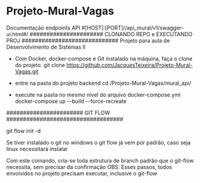# Projeto-Mural-Vagas
Documentação endpoints API
#[HOST]:[PORT]//api_mural/v1/swagger-ui.html#/
###################### CLONANDO REPO e EXECUTANDO PROJ #############################
Projeto para aula de Desenvolvimento de Sistemas II

- Com Docker, docker-compose e Git instalado na máquina, faça o clone do projeto.
git clone https://github.com/JacquesTeixeira/Projeto-Mural-Vagas.git

- entre na pasta do projeto backend
cd /Projeto-Mural-Vagas/mural_api/

- execute na pasta no mesmo nível do arquivo docker-compose.yml
docker-compose up --build --force-recreate

####################### GIT FLOW ###################################


git flow init -d

Se tiver instalado o git no windows o git flow já vem por padrão, caso seja linux necessitará instalar

Com este comando, cria-se toda estrutura de branch padrão que o git-flow necessita, sem precisar da confirmação
OBS: Esses passos, todos envolvidos no projeto precisam executar, inclusive o git-flow